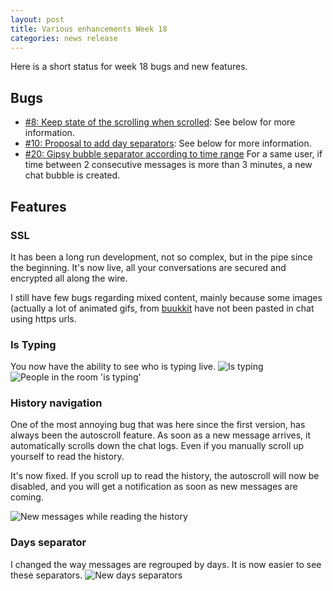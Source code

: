 ```yaml
---
layout: post
title: Various enhancements Week 18
categories: news release
---
```


Here is a short status for week 18 bugs and new features.

## Bugs

* [#8: Keep state of the scrolling when scrolled](https://bitbucket.org/bcharbonnier/roulotte/issue/8/keep-state-of-the-scrolling-when-scrolled): See below for more information.
* [#10: Proposal to add day separators](https://bitbucket.org/bcharbonnier/roulotte/issue/10/proposal-to-add-day-separators): See below for more information.
* [#20: Gipsy bubble separator according to time range](https://bitbucket.org/bcharbonnier/roulotte/issue/20/gipsy-bubble-separator-according-to-time) For a same user, if time between 2 consecutive messages is more than 3 minutes, a new chat bubble is created.

## Features

### SSL

It has been a long run development, not so complex, but in the pipe since the beginning.
It's now live, all your conversations are secured and encrypted all along the wire.

I still have few bugs regarding mixed content, mainly because some images (actually a lot of animated gifs,
from [buukkit](https://buukkit.appspot.com) have not been pasted in chat using https urls.

### Is Typing

You now have the ability to see who is typing live.
![Is typing][is_typing_1]
![People in the room 'is typing'][is_typing_2]

### History navigation

One of the most annoying bug that was here since the first version, has always been the autoscroll feature.
As soon as a new message arrives, it automatically scrolls down the chat logs. Even if you manually scroll up
yourself to read the history.

It's now fixed. If you scroll up to read the history, the autoscroll will now be disabled, and you will get a
notification as soon as new messages are coming.

![New messages while reading the history][new_messages]

### Days separator

I changed the way messages are regrouped by days. It is now easier to see these separators.
![New days separators][day_separator]

[is_typing_1]: http://blog.roulotte.im/images/2013/04/is_typing_1.png
[is_typing_2]: http://blog.roulotte.im/images/2013/04/is_typing_2.png
[day_separator]: http://blog.roulotte.im/images/2013/04/day_separator.png
[new_messages]: http://blog.roulotte.im/images/2013/04/new_messages.png